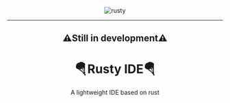 <div align="center">

  ![rusty](src/rusty.ico)

  ---

  <h2>⚠️Still in development⚠️</h2>

  <h1>🪂 Rusty IDE🪂</h1>
  <p>A lightweight IDE based on rust</p>
</div>

<br>

